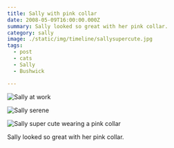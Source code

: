 ```yaml
---
title: Sally with pink collar
date: 2008-05-09T16:00:00.000Z
summary: Sally looked so great with her pink collar.
category: sally
image: ./static/img/timeline/sallysupercute.jpg
tags:
  - post
  - cats
  - Sally
  - Bushwick

---
```


![Sally at work](/static/img/sally/sallyatwork.jpg)

![Sally serene](/static/img/sally/sallyserene.jpg)

![Sally super cute wearing a pink collar](/static/img/sally/sallysupercute.jpg)

Sally looked so great with her pink collar.